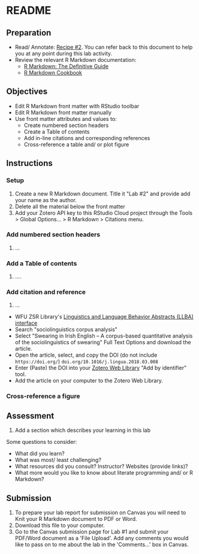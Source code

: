 # README

## Preparation

- Read/ Annotate: [Recipe #2](https://lin380.github.io/tadr/articles/recipe_2.html). You can refer back to this document to help you at any point during this lab activity.
- Review the relevant R Markdown documentation: 
  - [R Markdown: The Definitive Guide](https://bookdown.org/yihui/rmarkdown/)
  - [R Markdown Cookbook](https://bookdown.org/yihui/rmarkdown-cookbook/)

## Objectives

- Edit R Markdown front matter with RStudio toolbar
- Edit R Markdown front matter manually
- Use front matter attributes and values to:
  - Create numbered section headers
  - Create a Table of contents
  - Add in-line citations and corresponding references
  - Cross-reference a table and/ or plot figure

## Instructions

### Setup

1. Create a new R Markdown document. Title it "Lab #2" and provide add your name as the author. 
2. Delete all the material below the front matter
3. Add your Zotero API key to this RStudio Cloud project through the Tools > Global Options... > R Markdown > Citations menu.

### Add numbered section headers

1. ...

### Add a Table of contents

1. ....

### Add citation and reference

<!-- Consider: 
Predicting the dative alternation as an example, then use the 'languageR::dative' dataset for a graphic or table
-->

1. ...

- WFU ZSR Library's [Linguistics and Language Behavior Abstracts (LLBA) interface](http://zsr.wfu.edu/databases/purl/28783)
- Search "sociolinguistics corpus analysis"
- Select "Swearing in Irish English – A corpus-based quantitative analysis of the sociolinguistics of swearing" Full Text Options and download the article.
- Open the article, select, and copy the DOI (do not include `https://doi.org/`) `doi.org/10.1016/j.lingua.2018.03.008`
- Enter (Paste) the DOI into your [Zotero Web Library](https://www.zotero.org) "Add by identifier" tool. 
- Add the article on your computer to the Zotero Web Library.

### Cross-reference a figure

## Assessment

1. Add a section which describes your learning in this lab

Some questions to consider: 

  - What did you learn?
  - What was most/ least challenging?
  - What resources did you consult? Instructor? Websites (provide links)?
  - What more would you like to know about literate programming and/ or R Markdown?

## Submission

1. To prepare your lab report for submission on Canvas you will need to Knit your R Markdown document to PDF or Word. 
2. Download this file to your computer.
3. Go to the Canvas submission page for Lab #1 and submit your PDF/Word document as a 'File Upload'. Add any comments you would like to pass on to me about the lab in the 'Comments...' box in Canvas.
